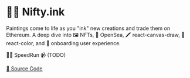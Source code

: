 # 👩‍🎨 Nifty.ink

Paintings come to life as you "ink" new creations and trade them on Ethereum. A deep dive into 🖼 NFTs, 🐳 OpenSea, 🖍 react-canvas-draw, 🎨 react-color, and 🛬 onboarding user experience.

🏃‍♂️ SpeedRun 📹 \(TODO\)

[💾 Source Code](https://github.com/austintgriffith/scaffold-eth/tree/nifty-ink-dev)

